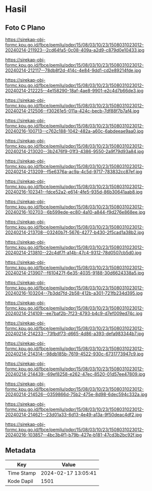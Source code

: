 # Hasil

## Foto C Plano

https://sirekap-obj-formc.kpu.go.id/fbce/pemilu/pdpr/15/08/03/10/23/1508031023012-20240214-211923--2cd64fa5-0c08-409a-a2d9-c879d0e10433.jpg

https://sirekap-obj-formc.kpu.go.id/fbce/pemilu/pdpr/15/08/03/10/23/1508031023012-20240214-212117--78db8f2d-414c-4e84-9dd1-cd2e89214fde.jpg

https://sirekap-obj-formc.kpu.go.id/fbce/pemilu/pdpr/15/08/03/10/23/1508031023012-20240214-212225--4e158290-18af-4ae8-9901-e2c4d7b66de3.jpg

https://sirekap-obj-formc.kpu.go.id/fbce/pemilu/pdpr/15/08/03/10/23/1508031023012-20240214-212506--f30261e5-011a-424c-becb-7df88f7b7af4.jpg

https://sirekap-obj-formc.kpu.go.id/fbce/pemilu/pdpr/15/08/03/10/23/1508031023012-20240216-100713--c762c188-1042-482a-a60c-6abdeeae9aa0.jpg

https://sirekap-obj-formc.kpu.go.id/fbce/pemilu/pdpr/15/08/03/10/23/1508031023012-20240214-213020--3b2476f9-01f3-4386-9550-2a9f79d93a84.jpg

https://sirekap-obj-formc.kpu.go.id/fbce/pemilu/pdpr/15/08/03/10/23/1508031023012-20240214-213209--f5e6376a-ac9a-4c5d-9717-783832cc87ef.jpg

https://sirekap-obj-formc.kpu.go.id/fbce/pemilu/pdpr/15/08/03/10/23/1508031023012-20240216-102341--fdce52a2-e614-4fe5-935d-86b30641aab8.jpg

https://sirekap-obj-formc.kpu.go.id/fbce/pemilu/pdpr/15/08/03/10/23/1508031023012-20240216-102703--6b599ede-ec80-4a10-a844-f9d276e868ee.jpg

https://sirekap-obj-formc.kpu.go.id/fbce/pemilu/pdpr/15/08/03/10/23/1508031023012-20240214-213708--03240b7f-5676-4277-b430-2f5cad1a38b2.jpg

https://sirekap-obj-formc.kpu.go.id/fbce/pemilu/pdpr/15/08/03/10/23/1508031023012-20240214-213810--22c4df7f-a14b-47c4-9312-78d0507cb5d0.jpg

https://sirekap-obj-formc.kpu.go.id/fbce/pemilu/pdpr/15/08/03/10/23/1508031023012-20240214-213907--f610427f-6e35-4035-9188-30d6624338a5.jpg

https://sirekap-obj-formc.kpu.go.id/fbce/pemilu/pdpr/15/08/03/10/23/1508031023012-20240216-103204--7b3dd7fd-2b58-412b-a301-721fb234d395.jpg

https://sirekap-obj-formc.kpu.go.id/fbce/pemilu/pdpr/15/08/03/10/23/1508031023012-20240214-214109--ee7baf2b-7f23-4793-b4c9-d7ef009ed74c.jpg

https://sirekap-obj-formc.kpu.go.id/fbce/pemilu/pdpr/15/08/03/10/23/1508031023012-20240214-214233--73fbdf73-d665-4d86-a393-defa983344b7.jpg

https://sirekap-obj-formc.kpu.go.id/fbce/pemilu/pdpr/15/08/03/10/23/1508031023012-20240214-214314--98db185b-7619-4522-930c-6731773947c9.jpg

https://sirekap-obj-formc.kpu.go.id/fbce/pemilu/pdpr/15/08/03/10/23/1508031023012-20240214-214439--69ef8258-e262-47ec-8520-01d57ee47809.jpg

https://sirekap-obj-formc.kpu.go.id/fbce/pemilu/pdpr/15/08/03/10/23/1508031023012-20240214-214526--0359866d-75b2-475e-8d98-6dec594c332a.jpg

https://sirekap-obj-formc.kpu.go.id/fbce/pemilu/pdpr/15/08/03/10/23/1508031023012-20240214-214621--23d01a33-6d13-4e49-a13a-9f50deac4df2.jpg

https://sirekap-obj-formc.kpu.go.id/fbce/pemilu/pdpr/15/08/03/10/23/1508031023012-20240216-103857--4bc3b4f1-b79b-427e-b181-47cd3b2bc92f.jpg


## Metadata

| Key        | Value               |
| ---------- | ------------------- |
| Time Stamp | 2024-02-17 13:05:41 |
| Kode Dapil | 1501                |



